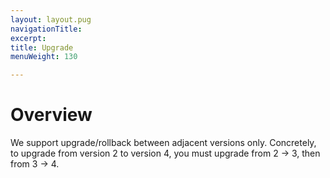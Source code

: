 ```yaml
---
layout: layout.pug
navigationTitle: 
excerpt:
title: Upgrade
menuWeight: 130

---
```


# Overview
We support upgrade/rollback between adjacent versions only. Concretely, to upgrade from version 2 to version 4, you must upgrade from 2 -> 3, then from 3 -> 4.